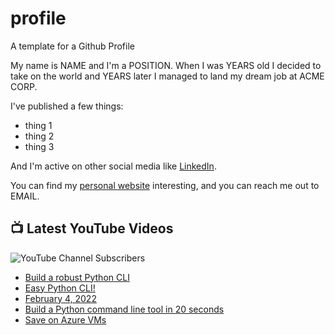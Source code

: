 # profile
A template for a Github Profile

My name is NAME and I'm a POSITION. When I was YEARS old I decided to take on the world and YEARS later I managed to land my dream job at ACME CORP.

I've published a few things:

* thing 1
* thing 2
* thing 3

And I'm active on other social media like [LinkedIn](https://www.linkedin.com/in/NICKNAME).

You can find my [personal website](https://example.com) interesting, and you can reach me out to EMAIL.


## 📺 Latest YouTube Videos

![YouTube Channel Subscribers](https://img.shields.io/youtube/channel/subscribers/UCt56bfntHoZFI60G5NIiTww?label=YouTube%20Subscribers&style=social)

<!-- YOUTUBE-VIDEOS-LIST:START -->
- [Build a robust Python CLI](https://www.youtube.com/watch?v=g2JGmA4vmoU)
- [Easy Python CLI!](https://www.youtube.com/watch?v=DrmdOb-EEMw)
- [February 4, 2022](https://www.youtube.com/watch?v=q0zGYmPSUzw)
- [Build a Python command line tool in 20 seconds](https://www.youtube.com/watch?v=xYLhBCx6RSk)
- [Save on Azure VMs](https://www.youtube.com/watch?v=rAWAqpIky80)
<!-- YOUTUBE-VIDEOS-LIST:END -->
